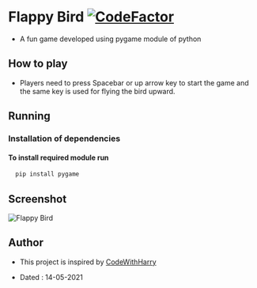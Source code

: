 # Flappy Bird [![CodeFactor](https://www.codefactor.io/repository/github/googoldkhan/flappy-bird/badge/main)](https://www.codefactor.io/repository/github/googoldkhan/flappy-bird/overview/main)

-  A fun game developed using pygame module of python

## How to play

- Players need to press Spacebar or up arrow key to start the game and the same key is used for flying the bird upward.

## Running

### Installation of dependencies

#### To install required module run

```bash
  pip install pygame
```
## Screenshot

![Flappy Bird](https://i.ibb.co/Sxkm2zG/flappy-Bird.png)

## Author

- This project is inspired by [CodeWithHarry](https://youtube.com/playlist?list=PLu0W_9lII9agICnT8t4iYVSZ3eykIAOME)

- Dated : 14-05-2021
